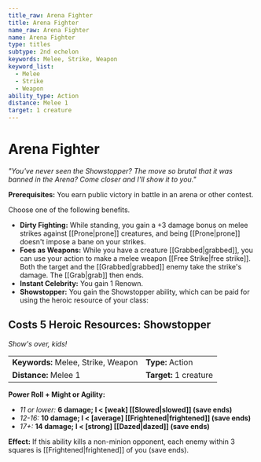 ```yaml
---
title_raw: Arena Fighter
title: Arena Fighter
name_raw: Arena Fighter
name: Arena Fighter
type: titles
subtype: 2nd echelon
keywords: Melee, Strike, Weapon
keyword_list:
  - Melee
  - Strike
  - Weapon
ability_type: Action
distance: Melee 1
target: 1 creature
---
```


# Arena Fighter

*"You've never seen the Showstopper? The move so brutal that it was banned in the Arena? Come closer and I'll show it to you."*

**Prerequisites:** You earn public victory in battle in an arena or other contest.

Choose one of the following benefits.

- **Dirty Fighting:** While standing, you gain a +3 damage bonus on melee strikes against [[Prone|prone]] creatures, and being [[Prone|prone]] doesn't impose a bane on your strikes.
- **Foes as Weapons:** While you have a creature [[Grabbed|grabbed]], you can use your action to make a melee weapon [[Free Strike|free strike]]. Both the target and the [[Grabbed|grabbed]] enemy take the strike's damage. The [[Grab|grab]] then ends.
- **Instant Celebrity:** You gain 1 Renown.
- **Showstopper:** You gain the Showstopper ability, which can be paid for using the heroic resource of your class:

## Costs 5 Heroic Resources: Showstopper

*Show's over, kids!*

|                                     |                        |
| :---------------------------------- | :--------------------- |
| **Keywords:** Melee, Strike, Weapon | **Type:** Action       |
| **Distance:** Melee 1               | **Target:** 1 creature |

**Power Roll + Might or Agility:**

- *11 or lower:* **6 damage; I \< \[weak\] [[Slowed|slowed]] (save ends)**
- *12-16:* **10 damage; I \< \[average\] [[Frightened|frightened]] (save ends)**
- *17+:* **14 damage; I \< \[strong\] [[Dazed|dazed]] (save ends)**

**Effect:** If this ability kills a non-minion opponent, each enemy within 3 squares is [[Frightened|frightened]] of you (save ends).
